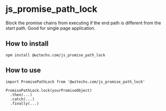 # js_promise_path_lock
Block the promise chains from executing if the end path is different from the start path. Good for single page application.

## How to install
`npm install @wztechs.com/js_promise_path_lock`

## How to use

```
import PromisePathLock from '@wztechs.com/js_promise_path_lock'

PromisePathLock.lock(yourPromiseObject)
  .then(...)
  .catch(...)
  .finally(...)
```


